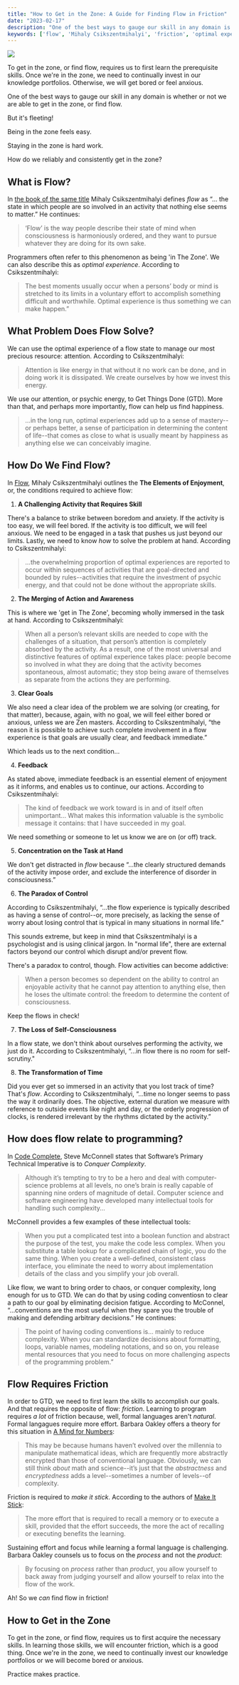 ```yaml
---
title: "How to Get in the Zone: A Guide for Finding Flow in Friction"
date: "2023-02-17"
description: "One of the best ways to gauge our skill in any domain is whether or not we are able to get in the zone, or find flow. But it's fleeting! Being in the zone feels easy. Staying in the zone is hard work. This article explains how to reliably and consistently find flow and get in the zone."
keywords: ['flow', 'Mihaly Csikszentmihalyi', 'friction', 'optimal experience', 'in the zone']
---
```



![](@TODO)


To get in the zone, or find flow, requires us to first learn the prerequisite skills. Once we're in the zone, we need to continually invest in our knowledge portfolios. Otherwise, we will get bored or feel anxious. 

One of the best ways to gauge our skill in any domain is whether or not we are able to get in the zone, or find flow. 

But it's fleeting! 

Being in the zone feels easy. 

Staying in the zone is hard work. 

How do we reliably and consistently get in the zone? 


## What is Flow?

In [the book of the same title](https://amzn.to/35NmVb3) Mihaly Csikszentmihalyi defines _flow_ as “... the state in which people are so involved in an activity that nothing else seems to matter.” He continues:

> ‘Flow’ is the way people describe their state of mind when consciousness is harmoniously ordered, and they want to pursue whatever they are doing for its own sake.

Programmers often refer to this phenomenon as being 'in The Zone'. We can also describe this as _optimal experience_. According to Csikszentmihalyi: 

> The best moments usually occur when a persons’ body or mind is stretched to its limits in a voluntary effort to accomplish something difficult and worthwhile. Optimal experience is thus something we can make happen.”


## What Problem Does Flow Solve?

We can use the optimal experience of a flow state to manage our most precious resource: attention. According to Csikszentmihalyi: 

> Attention is like energy in that without it no work can be done, and in doing work it is dissipated. We create ourselves by how we invest this energy.

We use our attention, or psychic energy, to Get Things Done (GTD). More than that, and perhaps more importantly, flow can help us find happiness. 

> ...in the long run, optimal experiences add up to a sense of mastery--or perhaps better, a sense of participation in determining the content of life--that comes as close to what is usually meant by happiness as anything else we can conceivably imagine.


## How Do We Find Flow? 

In [Flow](https://amzn.to/35NmVb3), Mihaly Csikszentmihalyi outlines the **The Elements of Enjoyment**, or, the conditions required to achieve flow: 

1. **A Challenging Activity that Requires Skill**

There's a balance to strike between boredom and anxiety. If the activity is too easy, we will feel bored. If the activity is too difficult, we will feel anxious. We need to be engaged in a task that pushes us just beyond our limits. Lastly, we need to know _how_ to solve the problem at hand. According to Csikszentmihalyi: 

> ...the overwhelming proportion of optimal experiences are reported to occur within sequences of activities that are goal-directed and bounded by rules--activities that require the investment of psychic energy, and that could not be done without the appropriate skills.


2. **The Merging of Action and Awareness**

This is where we 'get in The Zone', becoming wholly immersed in the task at hand. According to Csikszentmihalyi: 

> When all a person’s relevant skills are needed to cope with the challenges of a situation, that person’s attention is completely absorbed by the activity. As a result, one of the most universal and distinctive features of optimal experience takes place: people become so involved in what they are doing that the activity becomes spontaneous, almost automatic; they stop being aware of themselves as separate from the actions they are performing.


3. **Clear Goals**

We also need a clear idea of the problem we are solving (or creating, for that matter), because, again, with no goal, we will feel either bored or anxious, unless we are Zen masters. According to Csikszentmihalyi, “the reason it is possible to achieve such complete involvement in a flow experience is that goals are usually clear, and feedback immediate.”

Which leads us to the next condition...


4. **Feedback**

As stated above, immediate feedback is an essential element of enjoyment as it informs, and enables us to continue, our actions. According to Csikszentmihalyi: 

> The kind of feedback we work toward is in and of itself often unimportant... What makes this information valuable is the symbolic message it contains: that I have succeeded in my goal.

We need something or someone to let us know we are on (or off) track. 


5. **Concentration on the Task at Hand**

We don't get distracted in _flow_ because “...the clearly structured demands of the activity impose order, and exclude the interference of disorder in consciousness.”


6. **The Paradox of Control**

According to Csikszentmihalyi, “...the flow experience is typically described as having a sense of control--or, more precisely, as lacking the sense of worry about losing control that is typical in many situations in normal life.” 

This sounds extreme, but keep in mind that Csikszentmihalyi is a psychologist and is using clinical jargon. In "normal life", there are external factors beyond our control which disrupt and/or prevent flow. 

There's a paradox to control, though. Flow activities can become addictive:

> When a person becomes so dependent on the ability to control an enjoyable activity that he cannot pay attention to anything else, then he loses the ultimate control: the freedom to determine the content of consciousness.

Keep the flows in check!


7. **The Loss of Self-Consciousness**

In a flow state, we don't think about ourselves performing the activity, we just do it. According to Csikszentmihalyi, “...in flow there is no room for self-scrutiny."


8. **The Transformation of Time**

Did you ever get so immersed in an activity that you lost track of time? That's _flow_. According to Csikszentmihalyi, “...time no longer seems to pass the way it ordinarily does. The objective, external duration we measure with reference to outside events like night and day, or the orderly progression of clocks, is rendered irrelevant by the rhythms dictated by the activity.”


## How does flow relate to programming?

In [Code Complete](https://amzn.to/2JCCarc), Steve McConnell states that Software’s Primary Technical Imperative is to _Conquer Complexity_.  

> Although it’s tempting to try to be a hero and deal with computer-science problems at all levels, no one’s brain is really capable of spanning nine orders of magnitude of detail. Computer science and software engineering have developed many intellectual tools for handling such complexity…

McConnell provides a few examples of these intellectual tools:

> When you put a complicated test into a boolean function and abstract the purpose of the test, you make the code less complex. When you substitute a table lookup for a complicated chain of logic, you do the same thing. When you create a well-defined, consistent class interface, you eliminate the need to worry about implementation details of the class and you simplify your job overall.

Like flow, we want to bring order to chaos, or conquer complexity, long enough for us to GTD. We can do that by using coding conventiosn to clear a path to our goal by eliminating decision fatigue. According to McConnel, “...conventions are the most useful when they spare you the trouble of making and defending arbitrary decisions.” He continues:

> The point of having coding conventions is… mainly to reduce complexity. When you can standardize decisions about formatting, loops, variable names, modeling notations, and so on, you release mental resources that you need to focus on more challenging aspects of the programming problem.”


## Flow Requires Friction

In order to GTD, we need to first learn the skills to accomplish our goals. And that requires the opposite of flow: _friction_. Learning to program requires _a lot_ of friction because, well, formal languages aren't _natural_. Formal langagues require more effort. Barbara Oakley offers a theory for this situation in [A Mind for Numbers](https://amzn.to/2UWpClG):

> This may be because humans haven’t evolved over the millennia to manipulate mathematical ideas, which are frequently more abstractly encrypted than those of conventional language. Obviously, we can still think _about_ math and science--it’s just that the _abstractness_ and _encryptedness_ adds a level--sometimes a number of levels--of complexity. 

Friction is required to _make it stick_. According to the authors of [Make It Stick](https://amzn.to/2QTzklN): 

> The more effort that is required to recall a memory or to execute a skill, provided that the effort succeeds, the more the act of recalling or executing benefits the learning. 

Sustaining effort and focus while learning a formal language is challenging. Barbara Oakley counsels us to focus on the _process_ and not the _product_:

> By focusing on _process_ rather than _product_, you allow yourself to back away from judging yourself and allow yourself to relax into the flow of the work.

Ah! So we _can_ find flow in friction!


## How to Get in the Zone

To get in the zone, or find flow, requires us to first acquire the necessary skills. In learning those skills, we will encounter friction, which is a good thing. Once we're in the zone, we need to continually invest our knowledge portfolios or we will become bored or anxious. 

Practice makes practice. 

